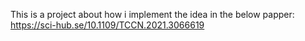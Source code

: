 This is a project about how i implement the idea in the below papper:
https://sci-hub.se/10.1109/TCCN.2021.3066619